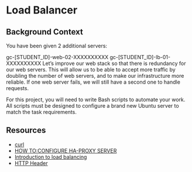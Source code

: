 # Load Balancer
## Background Context
You have been given 2 additional servers:

gc-[STUDENT_ID]-web-02-XXXXXXXXXX
gc-[STUDENT_ID]-lb-01-XXXXXXXXXX
Let’s improve our web stack so that there is redundancy for our web servers. This will allow us to be able to accept more traffic by doubling the number of web servers, and to make our infrastructure more reliable. If one web server fails, we will still have a second one to handle requests.

For this project, you will need to write Bash scripts to automate your work. All scripts must be designed to configure a brand new Ubuntu server to match the task requirements.
## Resources
- [curl](https://www.twilio.com/blog/http-methods-requests-curl)
- [HOW TO:CONFIGURE HA-PROXY SERVER](https://www.youtube.com/watch?v=TkiGgUkn_PI)
- [Introduction to load balancing](https://www.digitalocean.com/community/tutorials/an-introduction-to-haproxy-and-load-balancing-concepts)
- [HTTP Header](https://www.techopedia.com/definition/27178/http-header)



